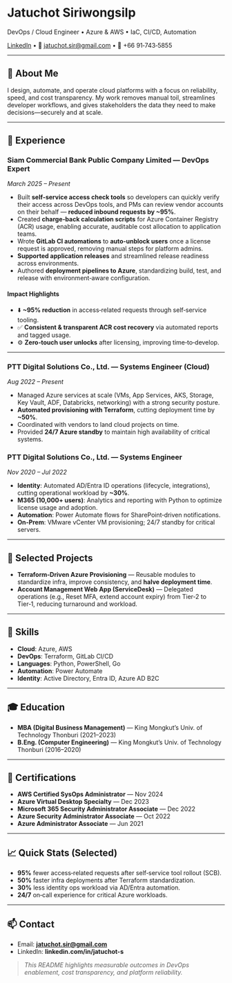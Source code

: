 # Jatuchot Siriwongsilp

DevOps / Cloud Engineer • Azure & AWS • IaC, CI/CD, Automation

[LinkedIn](https://www.linkedin.com/in/jatuchot-s) • 📧 [jatuchot.sir@gmail.com](mailto:jatuchot.sir@gmail.com) • 📱 +66 91‑743‑5855

---

## 👋 About Me

I design, automate, and operate cloud platforms with a focus on reliability, speed, and cost transparency. My work removes manual toil, streamlines developer workflows, and gives stakeholders the data they need to make decisions—securely and at scale.

---

## 💼 Experience

### Siam Commercial Bank Public Company Limited — **DevOps Expert**

*March 2025 – Present*

* Built **self‑service access check tools** so developers can quickly verify their access across DevOps tools, and PMs can review vendor accounts on their behalf — **reduced inbound requests by ~95%**.
* Created **charge‑back calculation scripts** for Azure Container Registry (ACR) usage, enabling accurate, auditable cost allocation to application teams.
* Wrote **GitLab CI automations** to **auto‑unblock users** once a license request is approved, removing manual steps for platform admins.
* **Supported application releases** and streamlined release readiness across environments.
* Authored **deployment pipelines to Azure**, standardizing build, test, and release with environment‑aware configuration.

#### Impact Highlights

* ⬇️ **~95% reduction** in access‑related requests through self‑service tooling.
* ✅ **Consistent & transparent ACR cost recovery** via automated reports and tagged usage.
* ⚙️ **Zero‑touch user unlocks** after licensing, improving time‑to‑develop.

---

### PTT Digital Solutions Co., Ltd. — **Systems Engineer (Cloud)**

*Aug 2022 – Present*

* Managed Azure services at scale (VMs, App Services, AKS, Storage, Key Vault, ADF, Databricks, networking) with a strong security posture.
* **Automated provisioning with Terraform**, cutting deployment time by **~50%**.
* Coordinated with vendors to land cloud projects on time.
* Provided **24/7 Azure standby** to maintain high availability of critical systems.

### PTT Digital Solutions Co., Ltd. — **Systems Engineer**

*Nov 2020 – Jul 2022*

* **Identity**: Automated AD/Entra ID operations (lifecycle, integrations), cutting operational workload by **~30%**.
* **M365 (10,000+ users)**: Analytics and reporting with Python to optimize license usage and adoption.
* **Automation**: Power Automate flows for SharePoint‑driven notifications.
* **On‑Prem**: VMware vCenter VM provisioning; 24/7 standby for critical servers.

---

## 🚀 Selected Projects

* **Terraform‑Driven Azure Provisioning** — Reusable modules to standardize infra, improve consistency, and **halve deployment time**.
* **Account Management Web App (ServiceDesk)** — Delegated operations (e.g., Reset MFA, extend account expiry) from Tier‑2 to Tier‑1, reducing turnaround and workload.

---

## 🧰 Skills

* **Cloud**: Azure, AWS
* **DevOps**: Terraform, GitLab CI/CD
* **Languages**: Python, PowerShell, Go
* **Automation**: Power Automate
* **Identity**: Active Directory, Entra ID, Azure AD B2C

---

## 🎓 Education

* **MBA (Digital Business Management)** — King Mongkut’s Univ. of Technology Thonburi (2021–2023)
* **B.Eng. (Computer Engineering)** — King Mongkut’s Univ. of Technology Thonburi (2016–2020)

---

## 🏅 Certifications

* **AWS Certified SysOps Administrator** — Nov 2024
* **Azure Virtual Desktop Specialty** — Dec 2023
* **Microsoft 365 Security Administrator Associate** — Dec 2022
* **Azure Security Administrator Associate** — Oct 2022
* **Azure Administrator Associate** — Jun 2021

---

## 📈 Quick Stats (Selected)

* **95%** fewer access‑related requests after self‑service tool rollout (SCB).
* **50%** faster infra deployments after Terraform standardization.
* **30%** less identity ops workload via AD/Entra automation.
* **24/7** on‑call experience for critical Azure workloads.

---

## 📫 Contact

* Email: **[jatuchot.sir@gmail.com](mailto:jatuchot.sir@gmail.com)**
* LinkedIn: **linkedin.com/in/jatuchot-s**

> *This README highlights measurable outcomes in DevOps enablement, cost transparency, and platform reliability.*
